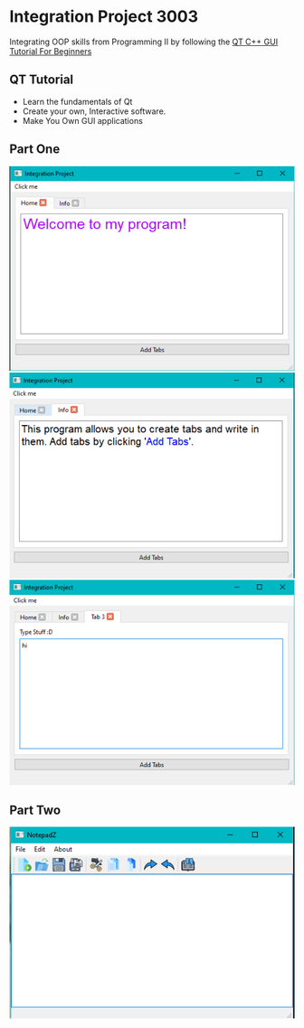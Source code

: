 # Integration Project 3003
Integrating OOP skills from Programming II by following the [QT C++ GUI Tutorial For Beginners](https://www.udemy.com/course/qt-c-gui-tutorial-for-beginners/)

## QT Tutorial
- Learn the fundamentals of Qt
- Create your own, Interactive software.
- Make You Own GUI applications

## Part One
![screenshot](Screenshots/Screenshot_1.png)
![screenshot](Screenshots/Screenshot_2.png)
![screenshot](Screenshots/Screenshot_3.png)

## Part Two
![screenshot](Screenshots/Screenshot_4.png)
